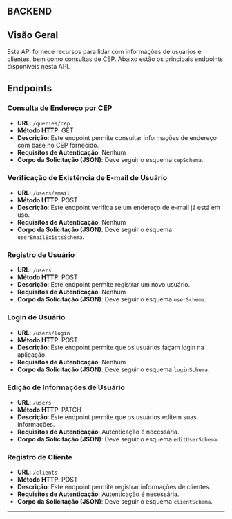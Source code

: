 ## BACKEND

## Visão Geral

Esta API fornece recursos para lidar com informações de usuários e clientes, bem como consultas de CEP. Abaixo estão os principais endpoints disponíveis nesta API.

## Endpoints

### Consulta de Endereço por CEP

- **URL**: `/queries/cep`
- **Método HTTP**: GET
- **Descrição**: Este endpoint permite consultar informações de endereço com base no CEP fornecido.
- **Requisitos de Autenticação**: Nenhum
- **Corpo da Solicitação (JSON)**: Deve seguir o esquema `cepSchema`.

### Verificação de Existência de E-mail de Usuário

- **URL**: `/users/email`
- **Método HTTP**: POST
- **Descrição**: Este endpoint verifica se um endereço de e-mail já está em uso.
- **Requisitos de Autenticação**: Nenhum
- **Corpo da Solicitação (JSON)**: Deve seguir o esquema `userEmailExistsSchema`.

### Registro de Usuário

- **URL**: `/users`
- **Método HTTP**: POST
- **Descrição**: Este endpoint permite registrar um novo usuário.
- **Requisitos de Autenticação**: Nenhum
- **Corpo da Solicitação (JSON)**: Deve seguir o esquema `userSchema`.


### Login de Usuário

- **URL**: `/users/login`
- **Método HTTP**: POST
- **Descrição**: Este endpoint permite que os usuários façam login na aplicação.
- **Requisitos de Autenticação**: Nenhum
- **Corpo da Solicitação (JSON)**: Deve seguir o esquema `loginSchema`.

### Edição de Informações de Usuário

- **URL**: `/users`
- **Método HTTP**: PATCH
- **Descrição**: Este endpoint permite que os usuários editem suas informações.
- **Requisitos de Autenticação**: Autenticação é necessária.
- **Corpo da Solicitação (JSON)**: Deve seguir o esquema `editUserSchema`.


### Registro de Cliente

- **URL**: `/clients`
- **Método HTTP**: POST
- **Descrição**: Este endpoint permite registrar informações de clientes.
- **Requisitos de Autenticação**: Autenticação é necessária.
- **Corpo da Solicitação (JSON)**: Deve seguir o esquema `clientSchema`.

---
